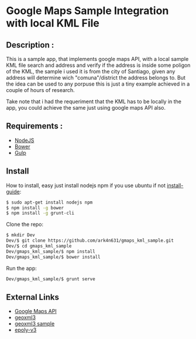# Google Maps Sample Integration with local KML File

## Description :

This is a sample app, that implements google maps API, with a local sample KML file search and address and verify if the address is inside some poligon of the KML, the sample i used it is from the city of Santiago, given any address will determine wich "comuna"/district the address belongs to. But the idea can be used to any porpuse this is just a tiny example achieved in a couple of hours of research. 

Take note that i had the requeriment that the KML has to be locally in the app, you could achieve the same just using google maps API also.

## Requirements :

* [NodeJS](https://nodejs.org/)
* [Bower](https://bower.io/)
* [Gulp](http://gulpjs.com/)

## Install

How to install, easy just install nodejs npm if you use ubuntu if not [install-guide](https://nodejs.org/en/download/package-manager/):

```BASH
$ sudo apt-get install nodejs npm
$ npm install -g bower
$ npm install -g grunt-cli
```

Clone the repo:
```BASH
$ mkdir Dev
Dev/$ git clone https://github.com/ark4n631/gmaps_kml_sample.git
Dev/$ cd gmaps_kml_sample
Dev/gmaps_kml_sample/$ npm install
Dev/gmaps_kml_sample/$ bower install
```

Run the app:

```BASH
Dev/gmaps_kml_sample/$ grunt serve
```


## External Links

* [Google Maps API](https://developers.google.com/maps/documentation/javascript/tutorial)
* [geoxml3](https://github.com/geocodezip/geoxml3)
* [geoxml3 sample](http://www.geocodezip.com/geoxml3_test/v3_collection-map2e.html)
* [epoly-v3](https://github.com/drecchia/epoly-v3-bower)